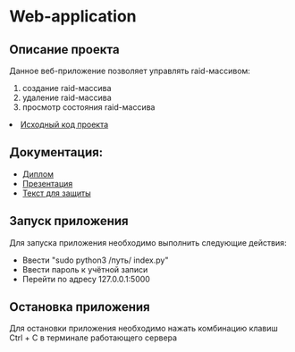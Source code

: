 # Web-application
<p align="center">

<h2>Описание проекта</h2>

Данное веб-приложение позволяет управлять raid-массивом:
<ol>
<li> создание raid-массива</li>
<li> удаление raid-массива</li>
<li> просмотр состояния raid-массива</li>
</ol>
<li><a href="https://github.com/VictorGrig32/Web-application/tree/main/raid_manager-main">Исходный код проекта</a></li>

<h2>Документация:</h2>
<ul>
<li><a href="https://github.com/VictorGrig32/MyMarks/tree/main/documents/Диаграммы">Диплом</a></li>
<li><a href="https://github.com/VictorGrig32/Evaluator/blob/843e6c3e0c2af266ecc065ed5c93d11a7b10d4b1/documents/Tekhnicheskoe_zadanie_5_komanda.pdf">Презентация</a></li>
<li><a href="https://github.com/VictorGrig32/MyMarks/blob/cfdbd713422b47a7b4548b96efeb2a3c2812d373/documents/Kursovaya_mymarks.pdf">Текст для защиты</a></li>
</ul>

<h2>Запуск приложения</h2>
Для запуска приложения необходимо выполнить следующие действия:
<ul>
<li>Ввести "sudo python3 /путь/ index.py"</li>
<li>Ввести пароль к учётной записи</li>
<li>Перейти по адресу 127.0.0.1:5000</li>
</ul>

<h2>Остановка приложения</h2>
Для остановки приложения необходимо нажать комбинацию клавиш Ctrl + C в терминале работающего сервера
